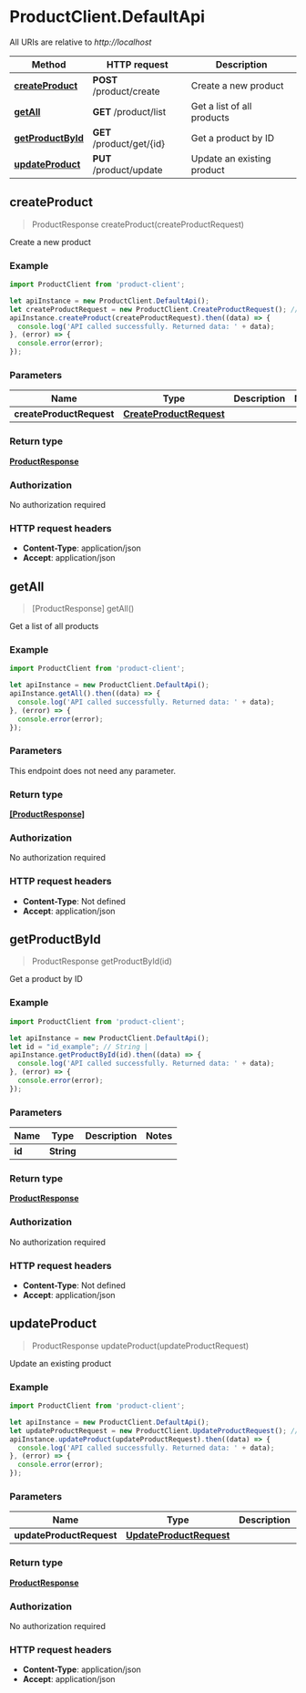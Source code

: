 # ProductClient.DefaultApi

All URIs are relative to *http://localhost*

Method | HTTP request | Description
------------- | ------------- | -------------
[**createProduct**](DefaultApi.md#createProduct) | **POST** /product/create | Create a new product
[**getAll**](DefaultApi.md#getAll) | **GET** /product/list | Get a list of all products
[**getProductById**](DefaultApi.md#getProductById) | **GET** /product/get/{id} | Get a product by ID
[**updateProduct**](DefaultApi.md#updateProduct) | **PUT** /product/update | Update an existing product



## createProduct

> ProductResponse createProduct(createProductRequest)

Create a new product

### Example

```javascript
import ProductClient from 'product-client';

let apiInstance = new ProductClient.DefaultApi();
let createProductRequest = new ProductClient.CreateProductRequest(); // CreateProductRequest | 
apiInstance.createProduct(createProductRequest).then((data) => {
  console.log('API called successfully. Returned data: ' + data);
}, (error) => {
  console.error(error);
});

```

### Parameters


Name | Type | Description  | Notes
------------- | ------------- | ------------- | -------------
 **createProductRequest** | [**CreateProductRequest**](CreateProductRequest.md)|  | 

### Return type

[**ProductResponse**](ProductResponse.md)

### Authorization

No authorization required

### HTTP request headers

- **Content-Type**: application/json
- **Accept**: application/json


## getAll

> [ProductResponse] getAll()

Get a list of all products

### Example

```javascript
import ProductClient from 'product-client';

let apiInstance = new ProductClient.DefaultApi();
apiInstance.getAll().then((data) => {
  console.log('API called successfully. Returned data: ' + data);
}, (error) => {
  console.error(error);
});

```

### Parameters

This endpoint does not need any parameter.

### Return type

[**[ProductResponse]**](ProductResponse.md)

### Authorization

No authorization required

### HTTP request headers

- **Content-Type**: Not defined
- **Accept**: application/json


## getProductById

> ProductResponse getProductById(id)

Get a product by ID

### Example

```javascript
import ProductClient from 'product-client';

let apiInstance = new ProductClient.DefaultApi();
let id = "id_example"; // String | 
apiInstance.getProductById(id).then((data) => {
  console.log('API called successfully. Returned data: ' + data);
}, (error) => {
  console.error(error);
});

```

### Parameters


Name | Type | Description  | Notes
------------- | ------------- | ------------- | -------------
 **id** | **String**|  | 

### Return type

[**ProductResponse**](ProductResponse.md)

### Authorization

No authorization required

### HTTP request headers

- **Content-Type**: Not defined
- **Accept**: application/json


## updateProduct

> ProductResponse updateProduct(updateProductRequest)

Update an existing product

### Example

```javascript
import ProductClient from 'product-client';

let apiInstance = new ProductClient.DefaultApi();
let updateProductRequest = new ProductClient.UpdateProductRequest(); // UpdateProductRequest | 
apiInstance.updateProduct(updateProductRequest).then((data) => {
  console.log('API called successfully. Returned data: ' + data);
}, (error) => {
  console.error(error);
});

```

### Parameters


Name | Type | Description  | Notes
------------- | ------------- | ------------- | -------------
 **updateProductRequest** | [**UpdateProductRequest**](UpdateProductRequest.md)|  | 

### Return type

[**ProductResponse**](ProductResponse.md)

### Authorization

No authorization required

### HTTP request headers

- **Content-Type**: application/json
- **Accept**: application/json

